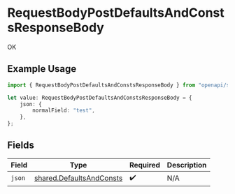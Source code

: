 # RequestBodyPostDefaultsAndConstsResponseBody

OK

## Example Usage

```typescript
import { RequestBodyPostDefaultsAndConstsResponseBody } from "openapi/sdk/models/operations";

let value: RequestBodyPostDefaultsAndConstsResponseBody = {
    json: {
        normalField: "test",
    },
};
```

## Fields

| Field                                                                       | Type                                                                        | Required                                                                    | Description                                                                 |
| --------------------------------------------------------------------------- | --------------------------------------------------------------------------- | --------------------------------------------------------------------------- | --------------------------------------------------------------------------- |
| `json`                                                                      | [shared.DefaultsAndConsts](../../../sdk/models/shared/defaultsandconsts.md) | :heavy_check_mark:                                                          | N/A                                                                         |